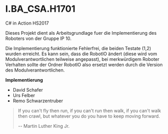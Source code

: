 # I.BA_CSA.H1701 
C# in Action HS2017

Dieses Projekt dient als Arbeitsgrundlage fuer die Implementierung des Roboters von der Gruppe IP 10.


Die Implementierung funktionierte Fehlerfrei, die beiden Testate (1,2) wurden erreicht.
Es kann sein, dass die RobotIO ändert (diese wird vom Modulverantwortlichen teilweise angepasst), bei merkwürdigem Roboter Verhalten sollte der Ordner RobotIO also ersetzt werden durch die Version des Modulverantwortlichen.


**Implementierung**
* David Schafer
* Urs Felber
* Remo Schwarzentruber

> If you can't fly then run,
> if you can't run then walk,
> if you can't walk then crawl,
> but whatever you do you have to keep moving forward.
>
> -- Martin Luther King Jr.